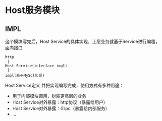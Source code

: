 # Host服务模块

## IMPL

这个模块写完后，Host Service的具体实现，上层业务就基于Service进行编程，面向接口

```
http
 |
Host Service(interface impl)
 |
impl(基于MySql实现)
```

Host Service定义 并把实现编写完成，使用方式有多种用途：

+ 用于内部模块调用，封装更高层的业务
+ Host Service对外暴露：http协议（暴露给用户）
+ Host Service对外暴露：Grpc（暴露给内部服务）
+ ...
